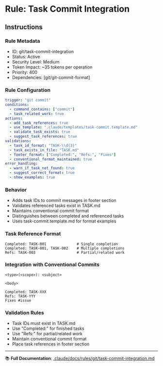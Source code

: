 # Rule: Task Commit Integration

## Instructions

### Rule Metadata
- ID: git/task-commit-integration
- Status: Active
- Security Level: Medium
- Token Impact: ~35 tokens per operation
- Priority: 400
- Dependencies: [git/git-commit-format]

### Rule Configuration
```yaml
trigger: "git commit"
conditions:
  - command_contains: ["commit"]
  - task_related_work: true
actions:
  - add_task_references: true
  - use_template: ".claude/templates/task-commit.template.md"
  - validate_task_exists: true
  - suggest_task_references: true
validations:
  - task_id_format: "TASK-\\d{3}"
  - task_exists_in_file: "TASK.md"
  - footer_format: ["Completed:", "Refs:", "Fixes"]
  - conventional_format_maintained: true
error_handling:
  - warn_if_task_not_found: true
  - suggest_correct_format: true
  - show_examples: true
```

### Behavior
- Adds task IDs to commit messages in footer section
- Validates referenced tasks exist in TASK.md
- Maintains conventional commit format
- Distinguishes between completed and referenced tasks
- Uses task-commit.template.md for format examples

### Task Reference Format
```
Completed: TASK-001              # Single completion
Completed: TASK-001, TASK-002    # Multiple completions
Refs: TASK-003                   # Partial/related work
```

### Integration with Conventional Commits
```
<type>(<scope>): <subject>

<body>

Completed: TASK-XXX
Refs: TASK-YYY
Fixes #issue
```

### Validation Rules
- Task IDs must exist in TASK.md
- Use "Completed:" for finished tasks
- Use "Refs:" for partial/related work
- Maintain conventional commit format
- Place task references in footer section

---

📚 **Full Documentation**: [.claude/docs/rules/git/task-commit-integration.md](../../docs/rules/git/task-commit-integration.md)